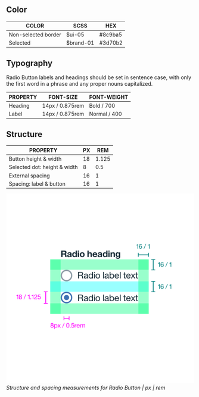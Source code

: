 ## Color
| COLOR               | SCSS      | HEX       |
|---------------------|-----------|-----------|
| Non-selected border | $ui-05    | #8c9ba5   |
| Selected            | $brand-01 | #3d70b2   |


## Typography 
Radio Button labels and headings should be set in sentence case, with only the first word in a phrase and any proper nouns capitalized. 

| PROPERTY | FONT-SIZE    | FONT-WEIGHT  |
|----------|-----------------|--------------|
| Heading  | 14px / 0.875rem | Bold / 700   |
| Label    | 14px / 0.875rem | Normal / 400 |


## Structure

| PROPERTY                     | PX | REM   |
|------------------------------|----|-------|
| Button height & width        | 18 | 1.125 |
| Selected dot: height & width | 8  | 0.5   |
| External spacing             | 16 | 1     |
| Spacing: label & button      | 16 | 1     |


![Structure and spacing measurements for a radio button](images/radio-button-style-1.png)
_Structure and spacing measurements for Radio Button | px | rem_
